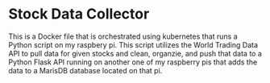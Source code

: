 # Stock Data Collector
This is a Docker file that is orchestrated using kubernetes that runs a Python script on my raspbery pi. This script utilizes the World Trading Data API to pull data for given stocks and clean, organzie, and push that data to a Python Flask API running on another one of my raspberry pis that adds the data to a MarisDB database located on that pi.
